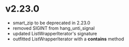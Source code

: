 # v2.23.0

* smart_zip to be deprecated in 2.23.0
* removed SIGINT from hang_unti_signal
* updated ListWrapperIterator's signature
* outfitted ListWrapperIterator with a __contains__ method